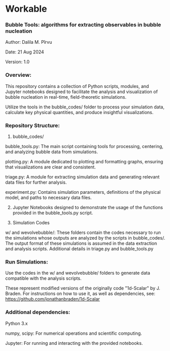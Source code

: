 # Workable

### Bubble Tools:  algorithms for extracting observables in bubble nucleation

Author: Dalila M. Pîrvu

Date: 21 Aug 2024

Version: 1.0

### Overview:

This repository contains a collection of Python scripts, modules, and Jupyter notebooks designed to facilitate the analysis and visualization of bubble nucleation in real-time, field-theoretic simulations.

Utilize the tools in the bubble_codes/ folder to process your simulation data, calculate key physical quantities, and produce insightful visualizations.

### Repository Structure:

1. bubble_codes/

bubble_tools.py: The main script containing tools for processing, centering, and analyzing bubble data from simulations.

plotting.py: A module dedicated to plotting and formatting graphs, ensuring that visualizations are clear and consistent.

triage.py: A module for extracting simulation data and generating relevant data files for further analysis.

experiment.py: Contains simulation parameters, definitions of the physical model, and paths to necessary data files.

2. Jupyter Notebooks designed to demonstrate the usage of the functions provided in the bubble_tools.py script.

3. Simulation Codes

w/ and wevolvebubble/: These folders contain the codes necessary to run the simulations whose outputs are analyzed by the scripts in bubble_codes/. The output format of these simulations is assumed in the data extraction and analysis scripts. Additional details in triage.py and bubble_tools.py

### Run Simulations: 

Use the codes in the w/ and wevolvebubble/ folders to generate data compatible with the analysis scripts.

These represent modified versions of the originally code "1d-Scalar" by J. Braden. For instructions on how to use it, as well as dependencies, see: https://github.com/jonathanbraden/1d-Scalar


### Additional dependencies:

Python 3.x

numpy, scipy: For numerical operations and scientific computing.

Jupyter: For running and interacting with the provided notebooks.
